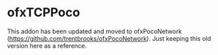 ofxTCPPoco
==========

This addon has been updated and moved to ofxPocoNetwork (https://github.com/trentbrooks/ofxPocoNetwork). Just keeping this old version here as a reference. 

